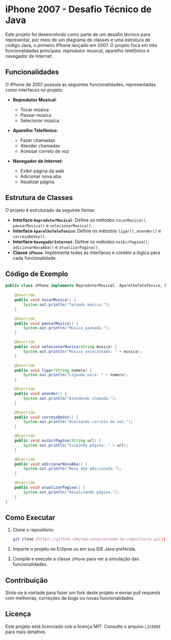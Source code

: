 # iPhone 2007 - Desafio Técnico de Java

Este projeto foi desenvolvido como parte de um desafio técnico para representar, por meio de um diagrama de classes e uma estrutura de código Java, o primeiro iPhone lançado em 2007. O projeto foca em três funcionalidades principais: reprodutor musical, aparelho telefônico e navegador de internet.

## Funcionalidades

O iPhone de 2007 possuía as seguintes funcionalidades, representadas como interfaces no projeto:

- **Reprodutor Musical**:
  - Tocar música
  - Pausar música
  - Selecionar música

- **Aparelho Telefônico**:
  - Fazer chamadas
  - Atender chamadas
  - Acessar correio de voz

- **Navegador de Internet**:
  - Exibir página da web
  - Adicionar nova aba
  - Atualizar página

## Estrutura de Classes

O projeto é estruturado da seguinte forma:

- **Interface `ReprodutorMusical`**: Define os métodos `tocarMusica()`, `pausarMusica()` e `selecionarMusica()`.
- **Interface `AparelhoTelefonico`**: Define os métodos `ligar()`, `atender()` e `correioDeVoz()`.
- **Interface `NavegadorInternet`**: Define os métodos `exibirPagina()`, `adicionarNovaAba()` e `atualizarPagina()`.
- **Classe `iPhone`**: Implementa todas as interfaces e contém a lógica para cada funcionalidade.

## Código de Exemplo

```java
public class iPhone implements ReprodutorMusical, AparelhoTelefonico, NavegadorInternet {
    
    @Override
    public void tocarMusica() {
        System.out.println("Tocando música.");
    }

    @Override
    public void pausarMusica() {
        System.out.println("Música pausada.");
    }

    @Override
    public void selecionarMusica(String musica) {
        System.out.println("Música selecionada: " + musica);
    }

    @Override
    public void ligar(String numero) {
        System.out.println("Ligando para: " + numero);
    }

    @Override
    public void atender() {
        System.out.println("Atendendo chamada.");
    }

    @Override
    public void correioDeVoz() {
        System.out.println("Acessando correio de voz.");
    }

    @Override
    public void exibirPagina(String url) {
        System.out.println("Exibindo página: " + url);
    }

    @Override
    public void adicionarNovaAba() {
        System.out.println("Nova aba adicionada.");
    }

    @Override
    public void atualizarPagina() {
        System.out.println("Atualizando página.");
    }
}
```

## Como Executar

1. Clone o repositório:
   ```bash
   git clone [https://github.com/seu-usuario/nome-do-repositorio.git](https://github.com/AlexandreLiberatto/Desafio-Iphone-Dio.git)
   ```

2. Importe o projeto no Eclipse ou em sua IDE Java preferida.

3. Compile e execute a classe `iPhone` para ver a simulação das funcionalidades.

## Contribuição

Sinta-se à vontade para fazer um fork deste projeto e enviar pull requests com melhorias, correções de bugs ou novas funcionalidades.

## Licença

Este projeto está licenciado sob a licença MIT. Consulte o arquivo `LICENSE` para mais detalhes.
```


